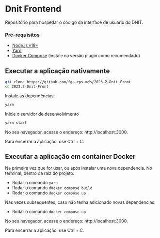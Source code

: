 # Dnit Frontend

Repositório para hospedar o código da interface de usuário do DNIT.

### Pré-requisitos

- [Node.js v18+](https://nodejs.org/en/download)
- [Yarn](https://classic.yarnpkg.com/lang/en/docs/install/#debian-stable)
- [Docker Compose](https://docs.docker.com/compose/install/) (instale na versão
plugin como recomendado)

## Executar a aplicação nativamente

```sh
git clone https://github.com/fga-eps-mds/2023.2-Dnit-Front
cd 2023.2-Dnit-Front
```

Instale as dependências:

```sh
yarn
```

Inicie o servidor de desenvolvimento

```sh
yarn start
```

No seu navegador, acesse o endereço: http://localhost:3000.

Para encerrar a aplicação, use Ctrl + C.

## Executar a aplicação em container Docker

Na primeira vez que for usar, ou após instalar uma nova dependencia.
No terminal, dentro da raíz do projeto:

- Rodar o comando `yarn`
- Rodar o comando `docker compose build`
- Rodar o comando `docker compose up`
   
Nas vezes subsequentes, caso não tenha adicionado novas dependencias:
- Rodar o comando `docker compose up`

No seu navegador, acesse o endereço: http://localhost:3000.

Para encerrar a aplicação, use Ctrl + C.